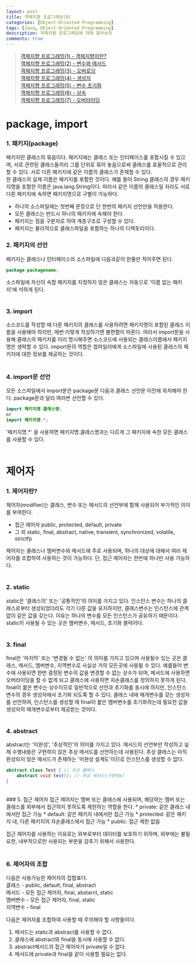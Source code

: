 ```yaml
---
layout: post
title: 객체지향 프로그래밍(8)
categories: [Object-Oriented Programming]
tags: [Java, Object-Oriented Programming]
description: 객체지향 프로그래밍에 대해 알아보자
comments: true
---
```


> [객체지향 프로그래밍(1) - 객체지향이란?](https://keencho.github.io/object-oriented%20programming/2019/03/31/java-%EA%B0%9D%EC%B2%B4%EC%A7%80%ED%96%A51.html)  
> [객체지향 프로그래밍(2) - 변수와 메서드](https://keencho.github.io/object-oriented%20programming/2019/04/02/java-%EA%B0%9D%EC%B2%B4%EC%A7%80%ED%96%A52.html)  
> [객체지향 프로그래밍(3) - 오버로딩](https://keencho.github.io/object-oriented%20programming/2019/04/05/java-%EA%B0%9D%EC%B2%B4%EC%A7%80%ED%96%A53.html)  
> [객체지향 프로그래밍(4) - 생성자](https://keencho.github.io/object-oriented%20programming/2019/04/11/java-%EA%B0%9D%EC%B2%B4%EC%A7%80%ED%96%A54.html)  
> [객체지향 프로그래밍(5) - 변수 초기화](https://keencho.github.io/object-oriented%20programming/2019/04/13/java-%EA%B0%9D%EC%B2%B4%EC%A7%80%ED%96%A55.html)  
> [객체지향 프로그래밍(6) - 상속](https://keencho.github.io/object-oriented%20programming/2019/04/15/java-%EA%B0%9D%EC%B2%B4%EC%A7%80%ED%96%A56.html)  
> [객체지향 프로그래밍(7) - 오버라이딩](https://keencho.github.io/object-oriented%20programming/2019/04/18/java-%EA%B0%9D%EC%B2%B4%EC%A7%80%ED%96%A57.html)  

# **package, import**  
### 1. 패키지(package)  
패키지란 클래스의 묶음이다. 패키지에는 클래스 또는 인터페이스를 포함시킬 수 있으며, 서로 관련된 클래스들끼리 그룹 단위로 묶어 놓음으로써 클래스를 효울적으로 관리할 수 있다. 서로 다른 패키지에 같은 이름의 클래스가 존재할 수 있다.  
한 클래스의 실제 이름은 패키지를 포함한 것이다. 예를 들어 String 클래스의 경우 패키지명을 포함한 이름은 java.lang.String이다. 따라서 같은 이름의 클래스일 지라도 서로 다른 패키지에 속하면 패키지명으로 구별이 가능하다.  
  * 하나의 소스파일에는 첫번째 문장으로 단 한번의 패키지 선언만을 허용한다.  
  * 모든 클래스는 반드시 하나의 패키지에 속해야 한다.  
  * 패키지는 점을 구분자로 하여 계층구조로 구성할 수 있다.  
  * 패키지는 물리적으로 클래스파일을 포함하는 하나의 디렉토리이다.  
  
### 2. 패키지의 선언  
패키지는 클래스나 인터페이스의 소스파일에 다음과같이 한줄만 적어주면 된다.  
~~~java
package packagename;
~~~
소스파일에 자신이 속할 패키지를 지정하지 않은 클래스는 자동으로 '이름 없는 패키지'에 석하게 된다.  
<br>  
### 3. import  
소스코드를 작성할 때 다른 패키지의 클래스를 사용하려면 패키지명이 포함된 클래스 이름을 사용해야 하지만, 매번 이렇게 작성하기엔 불편함이 따른다. 따라서 import문을 사용해 클래스의 패키지를 미리 명시해주면 소스코드에 사용되는 클래스이름에서 패키지명은 생략할 수 있다. import문의 역할은 컴파일러에게 소스파일에 사용된 클래스의 패키지에 대한 정보를 제공하는 것이다.  
<br>  
### 4. import문 선언  
모든 소스파일에서 import문은 package문 다음과 클래스 선언문 이전에 위치해야 한다. package문과 달리 여러번 선언할 수 있다.  
~~~java
import 패키지명.클래스명;
or
import 패키지명.*;
~~~  
'패키지명.\*' 을 사용하면 패키지명.클래스명과는 다르게 그 패키지에 속한 모든 클래스를 사용할 수 있다.  
<br>  
# **제어자**  
### 1. 제어자란?  
제어자(modifier)는 클래스, 변수 또는 메서드의 선언부에 함께 사용되어 부가적인 의미를 부여한다.  
  * 접근 제어자 public, protected, default, private  
  * 그 외 static, final, abstract, native, transient, synchronized, volatile, strictfp  
  
제어자는 클래스나 멤버변수와 메서드에 주로 사용되며, 하나의 대상에 대해서 여러 제어자를 조합하여 사용하는 것이 가능하다. 단, 접근 제어자는 한번에 하나만 사용 가능하다.  
<br>  
### 2. static  
static은 '클래스의' 또는 '공통적인'의 의미를 가지고 있다. 인스턴스 변수는 하나의 클래스로부터 생성되었더라도 각기 다른 값을 유지하지만, 클래스변수는 인스턴스에 관계없이 같은 값을 갖는다. 이유는 하나의 변수를 모든 인스턴스가 공유하기 때문이다. static이 사용될 수 있는 곳은 멤버변수, 메서드, 초기화 블럭이다.  
<br>  
### 3. final  
final은 '마지막' 또는 '변경될 수 없는' 의 의미를 가지고 있으며 사용될수 있는 곳은 클래스, 메서드, 멤버변수, 지역변수로 사실상 거의 모든곳에 사용될 수 있다. 예를들어 변수에 사용되면 한번 결정된 변수의 값을 변경할 수 없는 상수가 되며, 메서드에 사용하면 오버라이딩을 할 수 없게 되고 클래스에 사용하면 자손클래스를 정의하지 못하게 된다.  
final이 붙은 변수는 상수이므로 일반적으로 선언과 초기화를 동시에 하지만, 인스턴스 변수의 경우 생성자에서 초기화 되도록 할 수 있다. 클래스 내에 매개변수를 갖는 생성자를 선언하여, 인스턴스를 생성할 때 final이 붙은 멤버변수를 초기화하는데 필요한 값을 생성자의 매개변수로부터 제공받는 것이다.   
<br>  
### 4. abstract  
abstract는 '미완성', '추상적인'의 의미를 가지고 있다. 메서드의 선언부만 작성하고 실제 수행내용은 구현하지 않은 추상 메서드를 선언하는데 사용된다. 추상 클래스는 아직 완성되지 않은 메서드가 존재하는 '미완성 설계도'이므로 인스턴스를 생성할 수 없다.  
~~~java
abstract class Test { // 추상 클래스
	abstract void test(); // 추상 메서드(구현부x)
}
~~~  
<br>  
### 5. 접근 제어자  
접근 제어자는 멤버 또는 클래스에 사용되며, 해당하는 멤버 또는 클래스를 외부에서 접근하지 못하도록 제한하는 역할을 한다.  
  * private: 같은 클래스 내에서만 접근 가능  
  * default: 같은 패키지 내에서만 접근 가능  
  * protected: 같은 패키지 내, 다른 패키지의 자손클래스에서 접근 가능  
  * public: 접근 제한 없음  
  
접근 제어자를 사용하는 이유로는 외부로부터 데이터를 보호하기 위하며, 외부에는 불필요한, 내부적으로만 사용되는 부분을 감추기 위해서 사용한다.  
<br>  
### 6. 제어자의 조합 
다음은 사용가능한 제어자의 집합표다.  
클래스 - public, default, final, abstract  
메서드 - 모든 접근 제어자, final, abstarct, static  
멤버변수 - 모든 접근 제어자, final, static  
지역변수 - final

다음은 제어자를 조합하여 사용할 때 주의해야 할 사항들이다.  
1. 메서드는 static과 abstract를 사용할 수 없다.  
2. 클래스에 abstract와 final을 동시에 사용할 수 없다.  
3. abstract메서드의 접근 제어자가 private일 수 없다.  
4. 메서드에 private과 final을 같이 사용할 필요는 없다.
